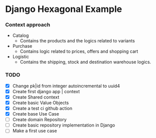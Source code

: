 # Django Hexagonal Example

### Context approach
 - Catalog 
   -  Contains the products and the logics related to variants 
 - Purchase
   - Contains logic related to prices, offers and shopping cart 
 - Logistic
   - Contains the shipping, stock and destination warehouse logics.


### TODO
- [x] Change pk|id from integer autoincremental to uuid4
- [x] Create first django app | context
- [x] Create Shared context
- [x] Create basic Value Objects
- [x] Create a test ci github action
- [x] Create base Use Case
- [ ] Create domain Repository
- [ ] Create basic repository implementation in Django
- [ ] Make a first use case